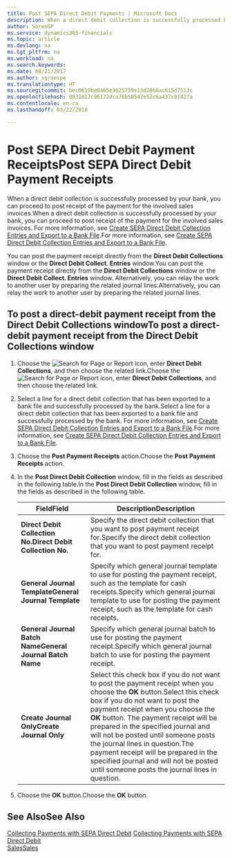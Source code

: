 ```yaml
---
title: Post SEPA Direct Debit Payments | Microsoft Docs
description: When a direct debit collection is successfully processed by your bank, you can proceed to post receipt of the payment for the involved sales invoices.
author: SorenGP
ms.service: dynamics365-financials
ms.topic: article
ms.devlang: na
ms.tgt_pltfrm: na
ms.workload: na
ms.search.keywords: 
ms.date: 08/21/2017
ms.author: sgroespe
ms.translationtype: HT
ms.sourcegitcommit: bec0619be0a65e3625759e13d2866ac615d7513c
ms.openlocfilehash: 0031017c96172dca76b50542e52c6a437c01427a
ms.contentlocale: en-ca
ms.lasthandoff: 03/22/2018

---
```

# <a name="post-sepa-direct-debit-payment-receipts"></a><span data-ttu-id="010fc-103">Post SEPA Direct Debit Payment Receipts</span><span class="sxs-lookup"><span data-stu-id="010fc-103">Post SEPA Direct Debit Payment Receipts</span></span>
<span data-ttu-id="010fc-104">When a direct debit collection is successfully processed by your bank, you can proceed to post receipt of the payment for the involved sales invoices.</span><span class="sxs-lookup"><span data-stu-id="010fc-104">When a direct debit collection is successfully processed by your bank, you can proceed to post receipt of the payment for the involved sales invoices.</span></span> <span data-ttu-id="010fc-105">For more information, see [Create SEPA Direct Debit Collection Entries and Export to a Bank File](finance-how-create-sepa-direct-debit-collection-entries-export-bank-file.md).</span><span class="sxs-lookup"><span data-stu-id="010fc-105">For more information, see [Create SEPA Direct Debit Collection Entries and Export to a Bank File](finance-how-create-sepa-direct-debit-collection-entries-export-bank-file.md).</span></span>  

<span data-ttu-id="010fc-106">You can post the payment receipt directly from the **Direct Debit Collections** window or the **Direct Debit Collect. Entries** window.</span><span class="sxs-lookup"><span data-stu-id="010fc-106">You can post the payment receipt directly from the **Direct Debit Collections** window or the **Direct Debit Collect. Entries** window.</span></span> <span data-ttu-id="010fc-107">Alternatively, you can relay the work to another user by preparing the related journal lines.</span><span class="sxs-lookup"><span data-stu-id="010fc-107">Alternatively, you can relay the work to another user by preparing the related journal lines.</span></span>  

## <a name="to-post-a-direct-debit-payment-receipt-from-the-direct-debit-collections-window"></a><span data-ttu-id="010fc-108">To post a direct-debit payment receipt from the Direct Debit Collections window</span><span class="sxs-lookup"><span data-stu-id="010fc-108">To post a direct-debit payment receipt from the Direct Debit Collections window</span></span>  
1. <span data-ttu-id="010fc-109">Choose the ![Search for Page or Report](media/ui-search/search_small.png "Search for Page or Report icon") icon, enter **Direct Debit Collections**, and then choose the related link.</span><span class="sxs-lookup"><span data-stu-id="010fc-109">Choose the ![Search for Page or Report](media/ui-search/search_small.png "Search for Page or Report icon") icon, enter **Direct Debit Collections**, and then choose the related link.</span></span>  
2. <span data-ttu-id="010fc-110">Select a line for a direct debit collection that has been exported to a bank file and successfully processed by the bank.</span><span class="sxs-lookup"><span data-stu-id="010fc-110">Select a line for a direct debit collection that has been exported to a bank file and successfully processed by the bank.</span></span> <span data-ttu-id="010fc-111">For more information, see [Create SEPA Direct Debit Collection Entries and Export to a Bank File](finance-how-create-sepa-direct-debit-collection-entries-export-bank-file.md).</span><span class="sxs-lookup"><span data-stu-id="010fc-111">For more information, see [Create SEPA Direct Debit Collection Entries and Export to a Bank File](finance-how-create-sepa-direct-debit-collection-entries-export-bank-file.md).</span></span>  
3. <span data-ttu-id="010fc-112">Choose the **Post Payment Receipts** action.</span><span class="sxs-lookup"><span data-stu-id="010fc-112">Choose the **Post Payment Receipts** action.</span></span>  
4. <span data-ttu-id="010fc-113">In the **Post Direct Debit Collection** window, fill in the fields as described in the following table.</span><span class="sxs-lookup"><span data-stu-id="010fc-113">In the **Post Direct Debit Collection** window, fill in the fields as described in the following table.</span></span>  

    |<span data-ttu-id="010fc-114">Field</span><span class="sxs-lookup"><span data-stu-id="010fc-114">Field</span></span>|<span data-ttu-id="010fc-115">Description</span><span class="sxs-lookup"><span data-stu-id="010fc-115">Description</span></span>|  
    |---------------------------------|---------------------------------------|  
    |<span data-ttu-id="010fc-116">**Direct Debit Collection No.**</span><span class="sxs-lookup"><span data-stu-id="010fc-116">**Direct Debit Collection No.**</span></span>|<span data-ttu-id="010fc-117">Specify the direct debit collection that you want to post payment receipt for.</span><span class="sxs-lookup"><span data-stu-id="010fc-117">Specify the direct debit collection that you want to post payment receipt for.</span></span>|  
    |<span data-ttu-id="010fc-118">**General Journal Template**</span><span class="sxs-lookup"><span data-stu-id="010fc-118">**General Journal Template**</span></span>|<span data-ttu-id="010fc-119">Specify which general journal template to use for posting the payment receipt, such as the template for cash receipts.</span><span class="sxs-lookup"><span data-stu-id="010fc-119">Specify which general journal template to use for posting the payment receipt, such as the template for cash receipts.</span></span>|  
    |<span data-ttu-id="010fc-120">**General Journal Batch Name**</span><span class="sxs-lookup"><span data-stu-id="010fc-120">**General Journal Batch Name**</span></span>|<span data-ttu-id="010fc-121">Specify which general journal batch to use for posting the payment receipt.</span><span class="sxs-lookup"><span data-stu-id="010fc-121">Specify which general journal batch to use for posting the payment receipt.</span></span>|  
    |<span data-ttu-id="010fc-122">**Create Journal Only**</span><span class="sxs-lookup"><span data-stu-id="010fc-122">**Create Journal Only**</span></span>|<span data-ttu-id="010fc-123">Select this check box if you do not want to post the payment receipt when you choose the **OK** button.</span><span class="sxs-lookup"><span data-stu-id="010fc-123">Select this check box if you do not want to post the payment receipt when you choose the **OK** button.</span></span> <span data-ttu-id="010fc-124">The payment receipt will be prepared in the specified journal and will not be posted until someone posts the journal lines in question.</span><span class="sxs-lookup"><span data-stu-id="010fc-124">The payment receipt will be prepared in the specified journal and will not be posted until someone posts the journal lines in question.</span></span>|  

5. <span data-ttu-id="010fc-125">Choose the **OK** button.</span><span class="sxs-lookup"><span data-stu-id="010fc-125">Choose the **OK** button.</span></span>  

## <a name="see-also"></a><span data-ttu-id="010fc-126">See Also</span><span class="sxs-lookup"><span data-stu-id="010fc-126">See Also</span></span>  
 <span data-ttu-id="010fc-127">[Collecting Payments with SEPA Direct Debit](finance-collect-payments-with-sepa-direct-debit.md) </span><span class="sxs-lookup"><span data-stu-id="010fc-127">[Collecting Payments with SEPA Direct Debit](finance-collect-payments-with-sepa-direct-debit.md) </span></span>  
 [<span data-ttu-id="010fc-128">Sales</span><span class="sxs-lookup"><span data-stu-id="010fc-128">Sales</span></span>](sales-manage-sales.md)

